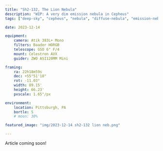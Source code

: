 ```yaml
---
title: "Sh2-132, The Lion Nebula"
description: "WIP: A very dim emission nebula in Cepheus"
tags: ["deep-sky", "cepheus", "nebula", "diffuse-nebula", "emission-nebula"]

date: 2023-12-14

equipment:
    camera: Atik 383L+ Mono
    filters: Baader HORGB
    telescope: GSO 6" F/4
    mount: Celestron AVX
    guider: ZWO ASI120MM Mini

framing:
    ra: 22h18m59s
    dec: +55°51'18"
    rot: -11.03°
    width: 89.15'
    height: 66.23'
    pxscale: 1.65"/px

environment:
    location: Pittsburgh, PA
    bortle: 5
    # moon: 30%

featured_image: "img/2023-12-14 sh2-132 lion neb.png"

---
```


Article coming soon!